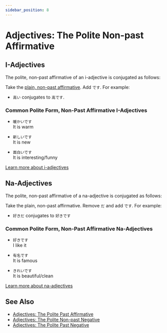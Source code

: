 ```yaml
---
sidebar_position: 8
---
```


# Adjectives: The Polite Non-past Affirmative

## I-Adjectives

The polite, non-past affirmative of an i-adjective is conjugated as follows:

Take the [plain, non-past affirmative](adjective-informalpastaffirmative). Add `です`. For example:

- `高い` conjugates to `高です`.

### Common Polite Form, Non-Past Affirmative I-Adjectives

- ``暖かいです``  
  It is warm

- ``新しいです``  
  It is new

- ``面白いです``  
  It is interesting/funny

[Learn more about i-adjectives](i-adjectives)

## Na-Adjectives

The polite, non-past affirmative of a na-adjective is conjugated as follows:

Take the plain, non-past affirmative. Remove `だ` and add `です`. For example:  

- `好きだ` conjugates to `好きです`

### Common Polite Form, Non-Past Affirmative Na-Adjectives

- ``好きです``  
  I like it

- ``有名です``  
  It is famous

- ``きれいです``  
  It is beautiful/clean

[Learn more about na-adjectives](adjective-naform)

## See Also

- [Adjectives: The Polite Past Affirmative](adjective-pastaffirmative)
- [Adjectives: The Polite Non-past Negative](adjective-presentaffirmative)
- [Adjectives: The Polite Past Negative](adjective-pastnegative)
